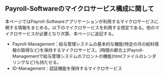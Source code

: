 ## Payroll-Softwareのマイクロサービス構成に関して
本ページではPayroll-Softwareアプリケーションが利用するマイクロサービスに関する情報をまとめる。以下のマイクロサービスを利用する想定である。他のマイクロサービスが必要となり次第、本ページに追記する。

* Payroll-Management：給与管理システムの基本的な機能(特定の月の給料情報の取得など)を保持するマイクロサービス。(時間の都合上)Payroll-Managementで給与管理システムのフロントの機能(htmlファイルのレンダリングなど)も持たせる。
* ID-Management：認証機能を保持するマイクロサービス
<!-- * Front-App：フロントエンドの画面・機能を保持するマイクロサービス。Payroll-Softwareの全てのフロントを担当する。 -->